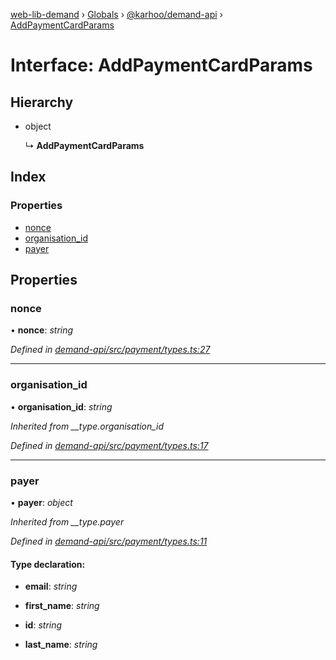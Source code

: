 [web-lib-demand](../README.md) › [Globals](../globals.md) › [@karhoo/demand-api](../modules/_karhoo_demand_api.md) › [AddPaymentCardParams](_karhoo_demand_api.addpaymentcardparams.md)

# Interface: AddPaymentCardParams

## Hierarchy

* object

  ↳ **AddPaymentCardParams**

## Index

### Properties

* [nonce](_karhoo_demand_api.addpaymentcardparams.md#nonce)
* [organisation_id](_karhoo_demand_api.addpaymentcardparams.md#organisation_id)
* [payer](_karhoo_demand_api.addpaymentcardparams.md#payer)

## Properties

###  nonce

• **nonce**: *string*

*Defined in [demand-api/src/payment/types.ts:27](https://github.com/karhoo/web-lib-demand/blob/e2b078c/packages/demand-api/src/payment/types.ts#L27)*

___

###  organisation_id

• **organisation_id**: *string*

*Inherited from __type.organisation_id*

*Defined in [demand-api/src/payment/types.ts:17](https://github.com/karhoo/web-lib-demand/blob/e2b078c/packages/demand-api/src/payment/types.ts#L17)*

___

###  payer

• **payer**: *object*

*Inherited from __type.payer*

*Defined in [demand-api/src/payment/types.ts:11](https://github.com/karhoo/web-lib-demand/blob/e2b078c/packages/demand-api/src/payment/types.ts#L11)*

#### Type declaration:

* **email**: *string*

* **first_name**: *string*

* **id**: *string*

* **last_name**: *string*
